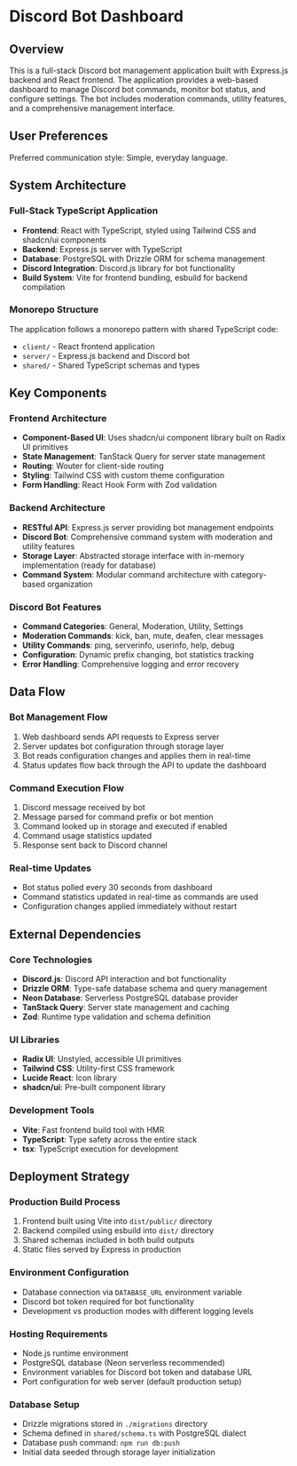 # Discord Bot Dashboard

## Overview

This is a full-stack Discord bot management application built with Express.js backend and React frontend. The application provides a web-based dashboard to manage Discord bot commands, monitor bot status, and configure settings. The bot includes moderation commands, utility features, and a comprehensive management interface.

## User Preferences

Preferred communication style: Simple, everyday language.

## System Architecture

### Full-Stack TypeScript Application
- **Frontend**: React with TypeScript, styled using Tailwind CSS and shadcn/ui components
- **Backend**: Express.js server with TypeScript
- **Database**: PostgreSQL with Drizzle ORM for schema management
- **Discord Integration**: Discord.js library for bot functionality
- **Build System**: Vite for frontend bundling, esbuild for backend compilation

### Monorepo Structure
The application follows a monorepo pattern with shared TypeScript code:
- `client/` - React frontend application
- `server/` - Express.js backend and Discord bot
- `shared/` - Shared TypeScript schemas and types

## Key Components

### Frontend Architecture
- **Component-Based UI**: Uses shadcn/ui component library built on Radix UI primitives
- **State Management**: TanStack Query for server state management
- **Routing**: Wouter for client-side routing
- **Styling**: Tailwind CSS with custom theme configuration
- **Form Handling**: React Hook Form with Zod validation

### Backend Architecture
- **RESTful API**: Express.js server providing bot management endpoints
- **Discord Bot**: Comprehensive command system with moderation and utility features
- **Storage Layer**: Abstracted storage interface with in-memory implementation (ready for database)
- **Command System**: Modular command architecture with category-based organization

### Discord Bot Features
- **Command Categories**: General, Moderation, Utility, Settings
- **Moderation Commands**: kick, ban, mute, deafen, clear messages
- **Utility Commands**: ping, serverinfo, userinfo, help, debug
- **Configuration**: Dynamic prefix changing, bot statistics tracking
- **Error Handling**: Comprehensive logging and error recovery

## Data Flow

### Bot Management Flow
1. Web dashboard sends API requests to Express server
2. Server updates bot configuration through storage layer
3. Bot reads configuration changes and applies them in real-time
4. Status updates flow back through the API to update the dashboard

### Command Execution Flow
1. Discord message received by bot
2. Message parsed for command prefix or bot mention
3. Command looked up in storage and executed if enabled
4. Command usage statistics updated
5. Response sent back to Discord channel

### Real-time Updates
- Bot status polled every 30 seconds from dashboard
- Command statistics updated in real-time as commands are used
- Configuration changes applied immediately without restart

## External Dependencies

### Core Technologies
- **Discord.js**: Discord API interaction and bot functionality
- **Drizzle ORM**: Type-safe database schema and query management
- **Neon Database**: Serverless PostgreSQL database provider
- **TanStack Query**: Server state management and caching
- **Zod**: Runtime type validation and schema definition

### UI Libraries
- **Radix UI**: Unstyled, accessible UI primitives
- **Tailwind CSS**: Utility-first CSS framework
- **Lucide React**: Icon library
- **shadcn/ui**: Pre-built component library

### Development Tools
- **Vite**: Fast frontend build tool with HMR
- **TypeScript**: Type safety across the entire stack
- **tsx**: TypeScript execution for development

## Deployment Strategy

### Production Build Process
1. Frontend built using Vite into `dist/public/` directory
2. Backend compiled using esbuild into `dist/` directory
3. Shared schemas included in both build outputs
4. Static files served by Express in production

### Environment Configuration
- Database connection via `DATABASE_URL` environment variable
- Discord bot token required for bot functionality
- Development vs production modes with different logging levels

### Hosting Requirements
- Node.js runtime environment
- PostgreSQL database (Neon serverless recommended)
- Environment variables for Discord bot token and database URL
- Port configuration for web server (default production setup)

### Database Setup
- Drizzle migrations stored in `./migrations` directory
- Schema defined in `shared/schema.ts` with PostgreSQL dialect
- Database push command: `npm run db:push`
- Initial data seeded through storage layer initialization